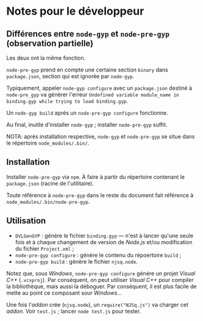 # Notes pour le développeur

## Différences entre `node-gyp` et `node-pre-gyp` (observation partielle)

Les deux ont la même fonction.

`node-pre-gyp` prend en compte une certaine section `binary`  dans `package.json`, section qui est ignorée par `node-gyp`.

Typiquement, appeler `node-gyp configure` avec un `package.json` destiné à `node-pre_gyp`  va génèrer l'erreur `Undefined variable module_name in binding.gyp while trying to load binding.gyp`.

Un `node-gyp build` aprés un `node-pre-gyp configure` fonctionne.

Au final, inutile d'installer `node-gyp` ; installer `node-pre-gyp` suffit.

NOTA: aprés installation respective, `node-gyp` et `node-pre-gyp` se situe dans le répertoire `node_modules/.bin/`.

## Installation

Installer `node-pre-gyp` via `npm`. À faire à partir du répertoire contenant le `package.json` (racine de l'utilitaire).

Toute référence à `node-pre-gyp` dans le reste du document fait référence à `node_modules/.bin/node-pre-gyp`.

## Utilisation

- `DVLGenGYP` : génère le fichier `binding.gyp` — n'est à lancer qu'une seule fois et à chaque changement de version de *Node.js* et/ou modification du fichier `Project.xml` ;
- `node-pre-gyp configure` : génère le contenu du répoertoire `build` ;
- `node-pre-gyp build` : génère le fichier `njsq.node`.

Notez que, sous *Windows*, `node-pre-gyp configure` génère un projet *Visual C++* (`.vcxproj`). Par conséquent, on peut utiliser *Visual C++* pour compiler la bibliothèque, mais aussi la déboguer. Par conséquent, il est plus facile de mette au point ce composant sour *Windows*…

Une fois l'*addon* crée (`njsq.node`), un `require("NJSq.js")` va charger cet *addon*. Voir `test.js` ; lancer `node test.js` pour tester.